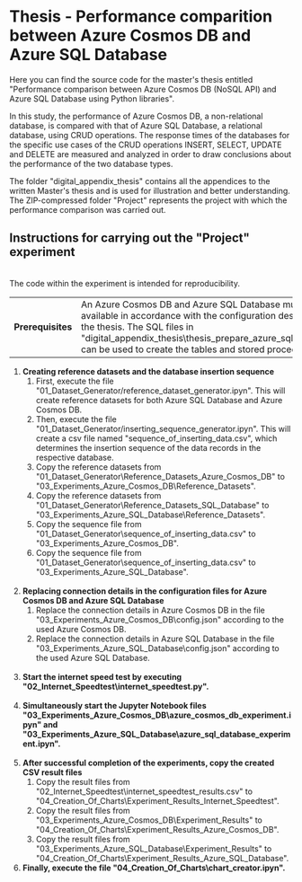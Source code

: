 <h1>Thesis - Performance comparition between Azure Cosmos DB and Azure SQL Database</h1>
Here you can find the source code for the master's thesis entitled "Performance comparison between Azure Cosmos DB (NoSQL API) and Azure SQL Database using Python libraries".

In this study, the performance of Azure Cosmos DB, a non-relational database, is compared with that of Azure SQL Database, a relational database, using CRUD operations. The response times of the databases for the specific use cases of the CRUD operations INSERT, SELECT, UPDATE and DELETE are measured and analyzed in order to draw conclusions about the performance of the two database types.

The folder "digital_appendix_thesis" contains all the appendices to the written Master's thesis and is used for illustration and better understanding. 
The ZIP-compressed folder "Project" represents the project with which the performance comparison was carried out. 

<h2>Instructions for carrying out the "Project" experiment</h2>

<br>The code within the experiment is intended for reproducibility.<br>

<table>
  <tr>
    <td><b>Prerequisites</b></td>
    <td>
      An Azure Cosmos DB and Azure SQL Database must be available in accordance with the configuration described in the thesis. The SQL files in "digital_appendix_thesis\thesis_prepare_azure_sql_database" 
      can be used to create the tables and stored procedures.</td>
  </tr>
</table>

<p>
<ol>
        <li>
            <b>Creating reference datasets and the database insertion sequence</b>
            <ol>
                <li>First, execute the file "01_Dataset_Generator/reference_dataset_generator.ipyn". This will create reference datasets for both Azure SQL Database and Azure Cosmos DB.</li>
                <li>Then, execute the file "01_Dataset_Generator/inserting_sequence_generator.ipyn". This will create a csv file named "sequence_of_inserting_data.csv", which determines the insertion sequence of the data records in the respective database.</li>
                <li>Copy the reference datasets from "01_Dataset_Generator\Reference_Datasets_Azure_Cosmos_DB" to "03_Experiments_Azure_Cosmos_DB\Reference_Datasets".</li>
                <li>Copy the reference datasets from "01_Dataset_Generator\Reference_Datasets_SQL_Database" to "03_Experiments_Azure_SQL_Database\Reference_Datasets".</li>
                <li>Copy the sequence file from "01_Dataset_Generator\sequence_of_inserting_data.csv" to "03_Experiments_Azure_Cosmos_DB".</li>
                <li>Copy the sequence file from "01_Dataset_Generator\sequence_of_inserting_data.csv" to "03_Experiments_Azure_SQL_Database".</li>
            </ol>
        </li>
  <br>
        <li> 
            <b>Replacing connection details in the configuration files for Azure Cosmos DB and Azure SQL Database</b>
            <ol>
                <li>Replace the connection details in Azure Cosmos DB in the file "03_Experiments_Azure_Cosmos_DB\config.json" according to the used Azure Cosmos DB.</li>
                <li>Replace the connection details in Azure SQL Database in the file "03_Experiments_Azure_SQL_Database\config.json" according to the used Azure SQL Database.</li>
            </ol>
        </li>
  <br>
        <li><b>Start the internet speed test by executing "02_Internet_Speedtest\internet_speedtest.py".</b></li>
  <br>
        <li><b>Simultaneously start the Jupyter Notebook files "03_Experiments_Azure_Cosmos_DB\azure_cosmos_db_experiment.ipyn" and "03_Experiments_Azure_SQL_Database\azure_sql_database_experiment.ipyn".</b></li>
  <br>
        <li>
            <b>After successful completion of the experiments, copy the created CSV result files</b>
            <ol>
                <li>Copy the result files from "02_Internet_Speedtest\internet_speedtest_results.csv" to "04_Creation_Of_Charts\Experiment_Results_Internet_Speedtest".</li>
                <li>Copy the result files from "03_Experiments_Azure_Cosmos_DB\Experiment_Results" to "04_Creation_Of_Charts\Experiment_Results_Azure_Cosmos_DB".</li>
                <li>Copy the result files from "03_Experiments_Azure_SQL_Database\Experiment_Results" to "04_Creation_Of_Charts\Experiment_Results_Azure_SQL_Database".</li>
            </ol>
        </li>
        <li><b>Finally, execute the file "04_Creation_Of_Charts\chart_creator.ipyn".</b></li>
    </ol>
  </p>
